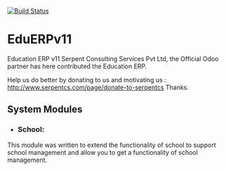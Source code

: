 [![Build Status](https://travis-ci.org/JayVora-SerpentCS/OdooEduERP.svg?branch=11.0)](https://travis-ci.org/JayVora-SerpentCS/OdooEduERP)

# EduERPv11
Education ERP v11
Serpent Consulting Services Pvt Ltd, the Official Odoo partner has here contributed the Education ERP.

Help us do better by donating to us and motivating us : http://www.serpentcs.com/page/donate-to-serpentcs
Thanks.



## System Modules

* ### School:

This module was written to extend the functionality of school to support school management and allow you to get a functionality of school management.



